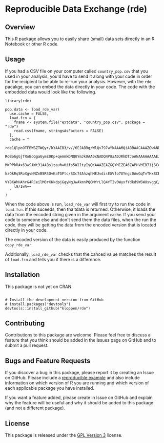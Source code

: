 # Reproducible Data Exchange (rde)
## Overview
This R package allows you to easily share (small) data sets directly in an 
R Notebook or other R code. 

## Usage
If you had a CSV file on your computer called `country_pop.csv` that you used
in your analysis, you'd have to send it along with your code in order for the
recipient to be able to re-run your analysis. However, with the `rde` pacakge,
you can embed the data directly in your code. The code with the embedded data
would look like the following.

```{r}
library(rde)

pop.data <- load_rde_var(
  use.cache = FALSE,
  load.fcn = {
    fname <- system.file("extdata", "country_pop.csv", package = "rde")
    read.csv(fname, stringsAsFactors = FALSE)
  },
  cache = "
    rde1QlpoOTFBWSZTWQy+/kYAAIB3/v//6EJABRg/WlQv797wYkAAAMQiABBAACAAAZGwANk0RTKejU9T
    RoBoGgGjTRoBoGgaGymE0Kp+qemmkDNQ0YmJk0AA0xNADQNPUaA0JRhDTJoANAAAAAAAAEJx2Eja7QBK
    MKPPkRAx63wSAWt31AABs1zauhwHifs5WlltyIyQKAAAZEAZGQYMIZEA6ZAPHVMEB71jSCqdlsiR/eSY
    kzQkRq5RoXgvNNZnB5RSOvKaTGFtc/SXc74AhzqhMEJvdisEGVfo7UYngc0AwGqTvTHx8CBZTzE9OQZZ
    VY8KAhHAhrG4RCeilM0rXKkdpjGqyNgJwAkmnPQOMYrLlQ4YTIv0WyxfYdkd9WSWUsvggC/i7kinChIB
    l9/IwA==
  "
)
```

When the code above is run, `load_rde_var` will first try to run the code in `load.fcn`.
If this suceeds, then tha tdata is returned. Otherwise, it loads the data from the 
encoded string given in the argument `cache`. If you send your code to someone else
and don't send them the data files, when the run the code, they will be getting the
data from the encoded version that is located directly in your code.

The encoded version of the data is easily produced by the function `copy_rde_var`.

Additionally, `load_rde_var` checks that the cahced value matches the result of
`load.fcn` and tells you if there is a difference.


## Installation
This package is not yet on CRAN.

```

# Install the development version from GitHub
# install.packages("devtools")
devtools::install_github("kloppen/rde")
```

## Contributing
Contributions to this package are welcome. Please feel free to discuss a
feature that you think should be added in the Issues page on GitHub and
to submit a pull request. 

## Bugs and Feature Requests
If you discover a bug in this package, please report it by creating an
Issue on GitHub. Please include a 
[reproducible example](https://www.tidyverse.org/help/) and also include
information on which version of R you are running and which version of
each applicable package you have installed.

If you want a feature added, please create in Issue on GitHub and explain
why the feature will be useful and why it should be added to this package
(and not a different package).

## License
This package is released under the
[GPL Version 3](https://www.gnu.org/licenses/gpl-3.0.en.html) license.
